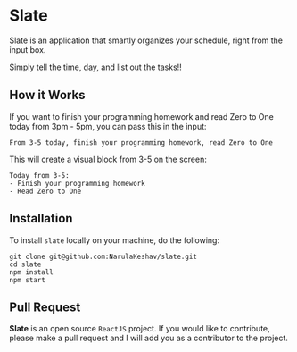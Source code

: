 # Slate
Slate is an application that smartly organizes your schedule, right from the input box.

Simply tell the time, day, and list out the tasks!!

## How it Works
If you want to finish your programming homework and read Zero to One today from 3pm - 5pm, you can pass this in the input:

```
From 3-5 today, finish your programming homework, read Zero to One
```

This will create a visual block from 3-5 on the screen:

```
Today from 3-5:
- Finish your programming homework
- Read Zero to One
```

## Installation
To install `slate` locally on your machine, do the following:
```
git clone git@github.com:NarulaKeshav/slate.git
cd slate
npm install
npm start
```

## Pull Request
**Slate** is an open source `ReactJS` project. If you would like to contribute, please make a pull request and I will add you as a contributor to the project.
